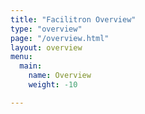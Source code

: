```yaml
---
title: "Facilitron Overview"
type: "overview"
page: "/overview.html"
layout: overview
menu:
  main:
    name: Overview
    weight: -10

---
```

